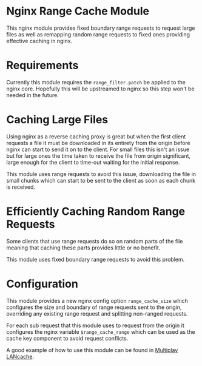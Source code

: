 # Nginx Range Cache Module
This nginx module provides fixed boundary range requests to request large files
as well as remapping random range requests to fixed ones providing effective
caching in nginx.

# Requirements
Currently this module requires the `range_filter.patch` be applied to the nginx
core. Hopefully this will be upstreamed to nginx so this step won't be needed
in the future.

# Caching Large Files
Using nginx as a reverse caching proxy is great but when the first client requests a
file it must be downloaded in its entirety from the origin before nginx can start
to send it on to the client. For small files this isn't an issue but for large ones
the time taken to receive the file from origin significant, large enough for the
client to time-out waiting for the initial response.

This module uses range requests to avoid this issue, downloading the file in small
chunks which can start to be sent to the client as soon as each chunk is received.

# Efficiently Caching Random Range Requests
Some clients that use range requests do so on random parts of the file
meaning that caching these parts provides little or no benefit.

This module uses fixed boundary range requests to avoid this problem.

# Configuration

This module provides a new nginx config option `range_cache_size` which configures
the size and boundary of range requests sent to the origin, overriding any existing
range request and splitting non-ranged requests.

For each sub request that this module uses to request from the origin it configures
the nginx variable `$range_cache_range` which can be used as the cache key component
to avoid request conflicts.

A good example of how to use this module can be found in
[Multiplay LANcache](https://github.com/multiplay/lancache).
